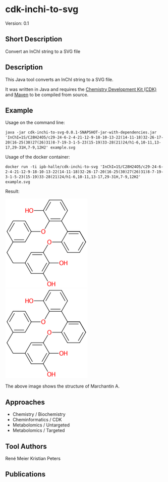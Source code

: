 # cdk-inchi-to-svg
Version: 0.1

## Short Description
Convert an InChI string to a SVG file

## Description
This Java tool converts an InChI string to a SVG file.

It was written in Java and requires the [Chemistry Development Kit (CDK)](https://cdk.github.io) and [Maven](https://maven.apache.org) to be compiled from source.

## Example
Usage on the command line:
```SH
java -jar cdk-inchi-to-svg-0.0.1-SNAPSHOT-jar-with-dependencies.jar 'InChI=1S/C28H24O5/c29-24-6-2-4-21-12-9-18-10-13-22(14-11-18)32-26-17-20(16-25(30)27(26)31)8-7-19-3-1-5-23(15-19)33-28(21)24/h1-6,10-11,13-17,29-31H,7-9,12H2' example.svg
```

Usage of the docker container:
```SH
docker run -ti ipb-halle/cdk-inchi-to-svg 'InChI=1S/C28H24O5/c29-24-6-2-4-21-12-9-18-10-13-22(14-11-18)32-26-17-20(16-25(30)27(26)31)8-7-19-3-1-5-23(15-19)33-28(21)24/h1-6,10-11,13-17,29-31H,7-9,12H2' example.svg
```

Result:

![Alt text](example.svg)
<img src="example.svg">

The above image shows the structure of Marchantin A.

## Approaches

- Chemistry / Biochemistry
- Cheminformatics / CDK
- Metabolomics / Untargeted
- Metabolomics / Targeted

## Tool Authors
René Meier
Kristian Peters

## Publications

